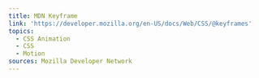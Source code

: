 ```yaml
---
title: MDN Keyframe
link: 'https://developer.mozilla.org/en-US/docs/Web/CSS/@keyframes'
topics:
  - CSS Animation
  - CSS
  - Motion
sources: Mozilla Developer Network
---
```

